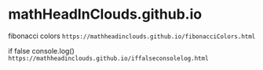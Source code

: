 # mathHeadInClouds.github.io
fibonacci colors `https://mathheadinclouds.github.io/fibonacciColors.html`

if false console.log() `https://mathheadinclouds.github.io/iffalseconsolelog.html`